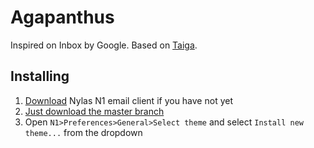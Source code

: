 # Agapanthus

Inspired on Inbox by Google. Based on [Taiga](https://github.com/noahbuscher/N1-Taiga).

## Installing

1. [Download](https://nylas.com/n1) Nylas N1 email client if you have not yet
2. [Just download the master branch](https://github.com/taniadaniela/agapanthus)
3. Open `N1>Preferences>General>Select theme` and select `Install new theme...` from the dropdown
